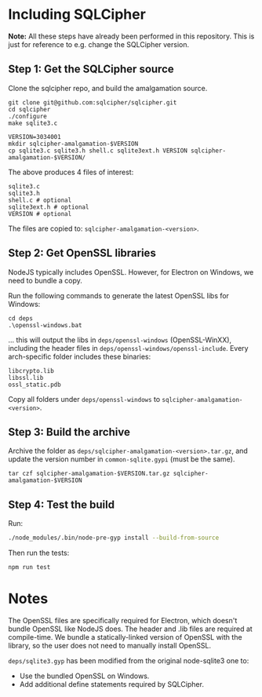 # Including SQLCipher

**Note:** All these steps have already been performed in this repository. This is just for reference to e.g. change the SQLCipher version.

## Step 1: Get the SQLCipher source

Clone the sqlcipher repo, and build the amalgamation source.

```
git clone git@github.com:sqlcipher/sqlcipher.git
cd sqlcipher
./configure
make sqlite3.c

VERSION=3034001
mkdir sqlcipher-amalgamation-$VERSION
cp sqlite3.c sqlite3.h shell.c sqlite3ext.h VERSION sqlcipher-amalgamation-$VERSION/
```

The above produces 4 files of interest:

```
sqlite3.c
sqlite3.h
shell.c # optional
sqlite3ext.h # optional
VERSION # optional
```

The files are copied to: `sqlcipher-amalgamation-<version>`.

## Step 2: Get OpenSSL libraries

NodeJS typically includes OpenSSL. However, for Electron on Windows, we need to bundle a copy.

Run the following commands to generate the latest OpenSSL libs for Windows:

```
cd deps
.\openssl-windows.bat
```

... this will output the libs in `deps/openssl-windows` (OpenSSL-WinXX), including the header files in `deps/openssl-windows/openssl-include`. Every arch-specific folder includes these binaries:

```
libcrypto.lib
libssl.lib
ossl_static.pdb
```

Copy all folders under `deps/openssl-windows` to `sqlcipher-amalgamation-<version>`.

## Step 3: Build the archive

Archive the folder as `deps/sqlcipher-amalgamation-<version>.tar.gz`, and update the version number in `common-sqlite.gypi` (must be the same).

```
tar czf sqlcipher-amalgamation-$VERSION.tar.gz sqlcipher-amalgamation-$VERSION
```

## Step 4: Test the build

Run:

```sh
./node_modules/.bin/node-pre-gyp install --build-from-source
```

Then run the tests:

```sh
npm run test
```


# Notes

The OpenSSL files are specifically required for Electron, which doesn't bundle OpenSSL like NodeJS does. The header and .lib files are required at compile-time. We bundle a statically-linked version of OpenSSL with the library, so the user does not need to manually install OpenSSL.

`deps/sqlite3.gyp` has been modified from the original node-sqlite3 one to:
 * Use the bundled OpenSSL on Windows.
 * Add additional define statements required by SQLCipher.


